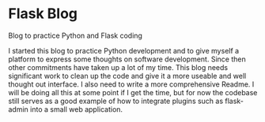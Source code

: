 # Flask Blog
Blog to practice Python and Flask coding

I started this blog to practice Python development and to give myself a platform to express some thoughts on software development. Since then other commitments have taken up a lot of my time. This blog needs significant work to clean up the code and give it a more useable and well thought out interface. I also need to write a more comprehensive Readme. I will be doing all this at some point if I get the time, but for now the codebase still serves as a good example of how to integrate plugins such as flask-admin into a small web application.
